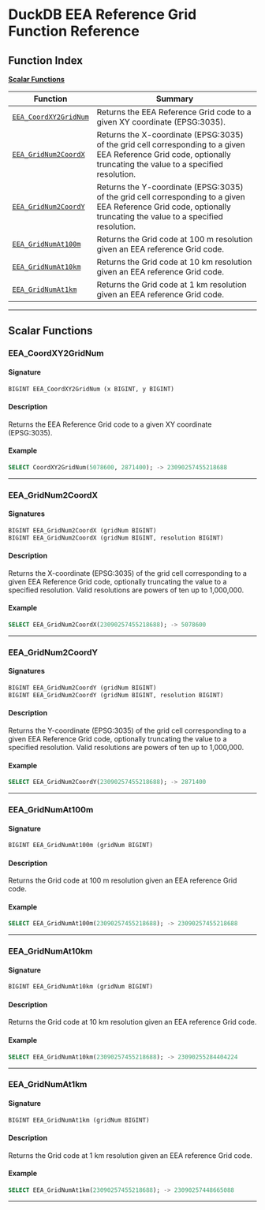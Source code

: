 # DuckDB EEA Reference Grid Function Reference

## Function Index
**[Scalar Functions](#scalar-functions)**

| Function | Summary |
| --- | --- |
| [`EEA_CoordXY2GridNum`](#eea_coordxy2gridnum) | Returns the EEA Reference Grid code to a given XY coordinate (EPSG:3035). |
| [`EEA_GridNum2CoordX`](#eea_gridnum2coordx) | Returns the X-coordinate (EPSG:3035) of the grid cell corresponding to a given EEA Reference Grid code, optionally truncating the value to a specified resolution. |
| [`EEA_GridNum2CoordY`](#eea_gridnum2coordy) | Returns the Y-coordinate (EPSG:3035) of the grid cell corresponding to a given EEA Reference Grid code, optionally truncating the value to a specified resolution. |
| [`EEA_GridNumAt100m`](#eea_gridnumat100m) | Returns the Grid code at 100 m resolution given an EEA reference Grid code. |
| [`EEA_GridNumAt10km`](#eea_gridnumat10km) | Returns the Grid code at 10 km resolution given an EEA reference Grid code. |
| [`EEA_GridNumAt1km`](#eea_gridnumat1km) | Returns the Grid code at 1 km resolution given an EEA reference Grid code. |

----

## Scalar Functions

### EEA_CoordXY2GridNum


#### Signature

```sql
BIGINT EEA_CoordXY2GridNum (x BIGINT, y BIGINT)
```

#### Description

Returns the EEA Reference Grid code to a given XY coordinate (EPSG:3035).

#### Example

```sql
SELECT CoordXY2GridNum(5078600, 2871400); -> 23090257455218688
```

----

### EEA_GridNum2CoordX


#### Signatures

```sql
BIGINT EEA_GridNum2CoordX (gridNum BIGINT)
BIGINT EEA_GridNum2CoordX (gridNum BIGINT, resolution BIGINT)
```

#### Description

Returns the X-coordinate (EPSG:3035) of the grid cell corresponding to a given EEA Reference Grid code, optionally truncating the value to a specified resolution. Valid resolutions are powers of ten up to 1,000,000.

#### Example

```sql
SELECT EEA_GridNum2CoordX(23090257455218688); -> 5078600
```

----

### EEA_GridNum2CoordY


#### Signatures

```sql
BIGINT EEA_GridNum2CoordY (gridNum BIGINT)
BIGINT EEA_GridNum2CoordY (gridNum BIGINT, resolution BIGINT)
```

#### Description

Returns the Y-coordinate (EPSG:3035) of the grid cell corresponding to a given EEA Reference Grid code, optionally truncating the value to a specified resolution. Valid resolutions are powers of ten up to 1,000,000.

#### Example

```sql
SELECT EEA_GridNum2CoordY(23090257455218688); -> 2871400
```

----

### EEA_GridNumAt100m


#### Signature

```sql
BIGINT EEA_GridNumAt100m (gridNum BIGINT)
```

#### Description

Returns the Grid code at 100 m resolution given an EEA reference Grid code.

#### Example

```sql
SELECT EEA_GridNumAt100m(23090257455218688); -> 23090257455218688
```

----

### EEA_GridNumAt10km


#### Signature

```sql
BIGINT EEA_GridNumAt10km (gridNum BIGINT)
```

#### Description

Returns the Grid code at 10 km resolution given an EEA reference Grid code.

#### Example

```sql
SELECT EEA_GridNumAt10km(23090257455218688); -> 23090255284404224
```

----

### EEA_GridNumAt1km


#### Signature

```sql
BIGINT EEA_GridNumAt1km (gridNum BIGINT)
```

#### Description

Returns the Grid code at 1 km resolution given an EEA reference Grid code.

#### Example

```sql
SELECT EEA_GridNumAt1km(23090257455218688); -> 23090257448665088
```

----

